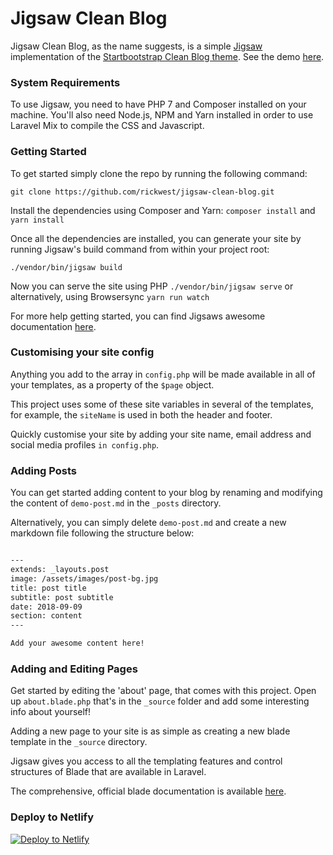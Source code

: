 # Jigsaw Clean Blog

Jigsaw Clean Blog, as the name suggests, is a simple [Jigsaw](https://jigsaw.tighten.co/) implementation of the [Startbootstrap Clean Blog theme](https://startbootstrap.com/template-overviews/clean-blog/). See the demo [here](https://jigsaw-clean-blog.netlify.com/).

### System Requirements
To use Jigsaw, you need to have PHP 7 and Composer installed on your machine. You'll also need Node.js, NPM and Yarn installed in order to use Laravel Mix to compile the CSS and Javascript.

### Getting Started
To get started simply clone the repo by running the following command:

``` git clone https://github.com/rickwest/jigsaw-clean-blog.git ```
 
Install the dependencies using Composer and Yarn:
``` composer install ```  and ``` yarn install ```

Once all the dependencies are installed, you can generate your site by running Jigsaw's build command from within your project root:

``` ./vendor/bin/jigsaw build ```

Now you can serve the site using PHP ``` ./vendor/bin/jigsaw serve ``` or alternatively, using Browsersync ``` yarn run watch ```

For more help getting started, you can find Jigsaws awesome documentation [here](https://jigsaw.tighten.co/docs/building-and-previewing/).


### Customising your site config
Anything you add to the array in ```config.php``` will be made available in all of your templates, as a property of the ```$page``` object.

This project uses some of these site variables in several of the templates, for example, the ```siteName``` is used in both the header and footer.

Quickly customise your site by adding your site name, email address and social media profiles ```in config.php```.


### Adding Posts
You can get started adding content to your blog by renaming and modifying the content of ```demo-post.md``` in the ```_posts``` directory.

Alternatively, you can simply delete ```demo-post.md``` and create a new markdown file following the structure below:
```markdown

---
extends: _layouts.post
image: /assets/images/post-bg.jpg
title: post title
subtitle: post subtitle
date: 2018-09-09
section: content
---

Add your awesome content here!

```

### Adding and Editing Pages
Get started by editing the 'about' page, that comes with this project. Open up ```about.blade.php``` that's in the ```_source``` folder and add some interesting info about yourself!

Adding a new page to your site is as simple as creating a new blade template in the ```_source``` directory.

Jigsaw gives you access to all the templating features and control structures of Blade that are available in Laravel.

The comprehensive, official blade documentation is available [here](https://laravel.com/docs/5.6/blade). 


### Deploy to Netlify

[![Deploy to Netlify](https://www.netlify.com/img/deploy/button.svg)](https://app.netlify.com/start/deploy?repository=https://github.com/rickwest/jigsaw-clean-blog)


